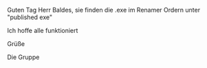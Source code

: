 Guten Tag Herr Baldes,
sie finden die .exe im Renamer Ordern unter "published exe"

Ich hoffe alle funktioniert

Grüße

Die Gruppe
